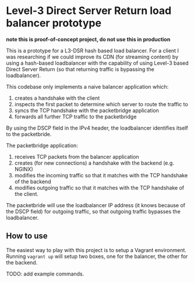 # Level-3 Direct Server Return load balancer prototype

**note this is proof-of-concept project, do not use this in production**

This is a prototype for a L3-DSR hash based load balancer. For a client I was
researching if we could improve its CDN (for streaming content) by using
a hash-based loadbalancer with the capability of using Level-3 based Direct
Server Return (so that returning traffic is bypassing the loadbalancer).

This codebase only implements a naive balancer application which:

1. creates a handshake with the client
2. inspects the first packet to determine which server to route the traffic to
3. syncs the TCP handshake with the packetbridge application
4. forwards all further TCP traffic to the packetbridge

By using the DSCP field in the IPv4 header, the loadbalancer identifies itself
to the packetbride.

The packetbridge application:

1. receives TCP packets from the balancer application
2. creates (for new connections) a handshake with the backend (e.g. NGINX)
3. modifies the incoming traffic so that it matches with the TCP handshake
   of the backend
4. modifies outgoing traffic so that it matches with the TCP handshake of
   the client.

The packetbride will use the loadbalancer IP address (it knows because of the
DSCP field) for outgoing traffic, so that outgoing traffic bypasses the
loadbalancer.

## How to use

The easiest way to play with this project is to setup a Vagrant environment.
Running ``vagrant up`` will setup two boxes, one for the balancer, the other
for the backend.

TODO: add example commands.
